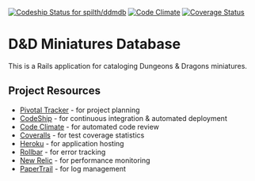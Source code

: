 [![Codeship Status for spilth/ddmdb](https://www.codeship.io/projects/ba05a4d0-2d7c-0131-46d3-6ea262489149/status?branch=master)](https://www.codeship.io/projects/9349) [![Code Climate](https://codeclimate.com/github/spilth/ddmdb.png)](https://codeclimate.com/github/spilth/ddmdb) [![Coverage Status](https://coveralls.io/repos/spilth/ddmdb/badge.png)](https://coveralls.io/r/spilth/ddmdb)

# D&D Miniatures Database

This is a Rails application for cataloging Dungeons & Dragons miniatures.

## Project Resources

- [Pivotal Tracker](https://www.pivotaltracker.com/n/projects/976710) - for project planning
- [CodeShip](https://www.codeship.io/projects/9349) - for continuous integration & automated deployment
- [Code Climate](https://codeclimate.com/github/spilth/ddmdb) - for automated code review
- [Coveralls](https://coveralls.io/r/spilth/ddmdb) - for test coverage statistics
- [Heroku](https://dashboard.heroku.com/apps/ddmdb/) - for application hosting
- [Rollbar](https://rollbar.com/project/6224/) - for error tracking
- [New Relic](https://rpm.newrelic.com/accounts/520855/applications/3290848) - for performance monitoring
- [PaperTrail](https://papertrailapp.com/systems/ddmdb/events) - for log management

